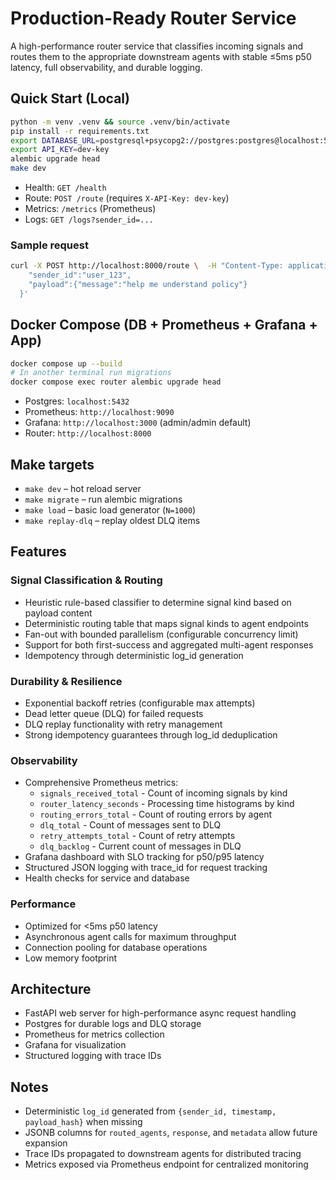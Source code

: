 # Production-Ready Router Service

A high-performance router service that classifies incoming signals and routes them to the appropriate downstream agents with stable ≤5ms p50 latency, full observability, and durable logging.

## Quick Start (Local)

```bash
python -m venv .venv && source .venv/bin/activate
pip install -r requirements.txt
export DATABASE_URL=postgresql+psycopg2://postgres:postgres@localhost:5432/routerdb
export API_KEY=dev-key
alembic upgrade head
make dev
```

- Health: `GET /health`
- Route: `POST /route` (requires `X-API-Key: dev-key`)
- Metrics: `/metrics` (Prometheus)
- Logs: `GET /logs?sender_id=...`

### Sample request
```bash
curl -X POST http://localhost:8000/route \  -H "Content-Type: application/json" -H "X-API-Key: dev-key" \  -d '{
    "sender_id":"user_123",
    "payload":{"message":"help me understand policy"}
  }'
```

## Docker Compose (DB + Prometheus + Grafana + App)

```bash
docker compose up --build
# In another terminal run migrations
docker compose exec router alembic upgrade head
```

- Postgres: `localhost:5432`
- Prometheus: `http://localhost:9090`
- Grafana: `http://localhost:3000` (admin/admin default)
- Router: `http://localhost:8000`

## Make targets
- `make dev` – hot reload server
- `make migrate` – run alembic migrations
- `make load` – basic load generator (`N=1000`)
- `make replay-dlq` – replay oldest DLQ items

## Features

### Signal Classification & Routing
- Heuristic rule-based classifier to determine signal kind based on payload content
- Deterministic routing table that maps signal kinds to agent endpoints
- Fan-out with bounded parallelism (configurable concurrency limit)
- Support for both first-success and aggregated multi-agent responses
- Idempotency through deterministic log_id generation

### Durability & Resilience
- Exponential backoff retries (configurable max attempts)
- Dead letter queue (DLQ) for failed requests
- DLQ replay functionality with retry management
- Strong idempotency guarantees through log_id deduplication

### Observability
- Comprehensive Prometheus metrics:
  - `signals_received_total` - Count of incoming signals by kind
  - `router_latency_seconds` - Processing time histograms by kind
  - `routing_errors_total` - Count of routing errors by agent
  - `dlq_total` - Count of messages sent to DLQ
  - `retry_attempts_total` - Count of retry attempts
  - `dlq_backlog` - Current count of messages in DLQ
- Grafana dashboard with SLO tracking for p50/p95 latency
- Structured JSON logging with trace_id for request tracking
- Health checks for service and database

### Performance
- Optimized for <5ms p50 latency
- Asynchronous agent calls for maximum throughput
- Connection pooling for database operations
- Low memory footprint

## Architecture
- FastAPI web server for high-performance async request handling
- Postgres for durable logs and DLQ storage
- Prometheus for metrics collection
- Grafana for visualization
- Structured logging with trace IDs

## Notes
- Deterministic `log_id` generated from `{sender_id, timestamp, payload_hash}` when missing
- JSONB columns for `routed_agents`, `response`, and `metadata` allow future expansion
- Trace IDs propagated to downstream agents for distributed tracing
- Metrics exposed via Prometheus endpoint for centralized monitoring

